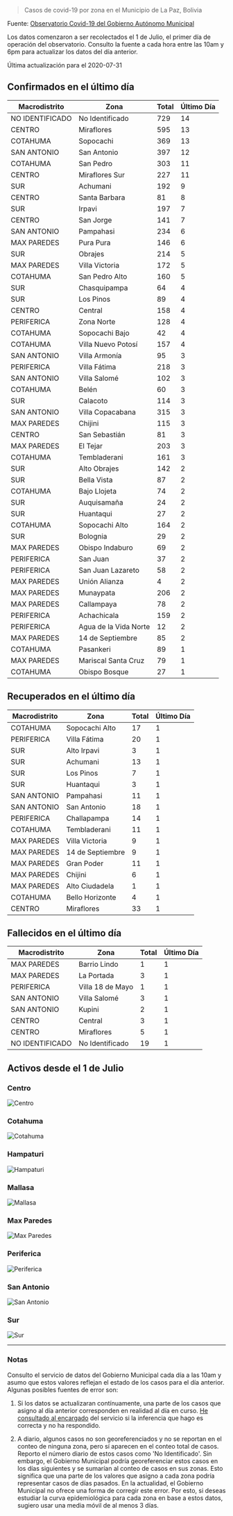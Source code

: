 > Casos de covid-19 por zona en el Municipio de La Paz, Bolivia

Fuente: [Observatorio Covid-19 del Gobierno Autónomo Municipal](http://observatoriocovid19.lapaz.bo/observatorio/index.php/datos-abiertos-covid)

Los datos comenzaron a ser recolectados el 1 de Julio, el primer día de operación del observatorio. Consulto la fuente a cada hora entre las 10am y 6pm para actualizar los datos del día anterior.

Última actualización para el 2020-07-31

## Confirmados en el último día

| Macrodistrito   | Zona                  |   Total |   Último Día |
|-----------------|-----------------------|---------|--------------|
| NO IDENTIFICADO | No Identificado       |     729 |           14 |
| CENTRO          | Miraflores            |     595 |           13 |
| COTAHUMA        | Sopocachi             |     369 |           13 |
| SAN ANTONIO     | San Antonio           |     397 |           12 |
| COTAHUMA        | San Pedro             |     303 |           11 |
| CENTRO          | Miraflores Sur        |     227 |           11 |
| SUR             | Achumani              |     192 |            9 |
| CENTRO          | Santa Barbara         |      81 |            8 |
| SUR             | Irpavi                |     197 |            7 |
| CENTRO          | San Jorge             |     141 |            7 |
| SAN ANTONIO     | Pampahasi             |     234 |            6 |
| MAX PAREDES     | Pura Pura             |     146 |            6 |
| SUR             | Obrajes               |     214 |            5 |
| MAX PAREDES     | Villa Victoria        |     172 |            5 |
| COTAHUMA        | San Pedro Alto        |     160 |            5 |
| SUR             | Chasquipampa          |      64 |            4 |
| SUR             | Los Pinos             |      89 |            4 |
| CENTRO          | Central               |     158 |            4 |
| PERIFERICA      | Zona Norte            |     128 |            4 |
| COTAHUMA        | Sopocachi Bajo        |      42 |            4 |
| COTAHUMA        | Villa Nuevo Potosí    |     157 |            4 |
| SAN ANTONIO     | Villa Armonía         |      95 |            3 |
| PERIFERICA      | Villa Fátima          |     218 |            3 |
| SAN ANTONIO     | Villa Salomé          |     102 |            3 |
| COTAHUMA        | Belén                 |      60 |            3 |
| SUR             | Calacoto              |     114 |            3 |
| SAN ANTONIO     | Villa Copacabana      |     315 |            3 |
| MAX PAREDES     | Chijini               |     115 |            3 |
| CENTRO          | San Sebastián         |      81 |            3 |
| MAX PAREDES     | El Tejar              |     203 |            3 |
| COTAHUMA        | Tembladerani          |     161 |            3 |
| SUR             | Alto Obrajes          |     142 |            2 |
| SUR             | Bella Vista           |      87 |            2 |
| COTAHUMA        | Bajo Llojeta          |      74 |            2 |
| SUR             | Auquisamaña           |      24 |            2 |
| SUR             | Huantaqui             |      27 |            2 |
| COTAHUMA        | Sopocachi Alto        |     164 |            2 |
| SUR             | Bolognia              |      29 |            2 |
| MAX PAREDES     | Obispo Indaburo       |      69 |            2 |
| PERIFERICA      | San Juan              |      37 |            2 |
| PERIFERICA      | San Juan Lazareto     |      58 |            2 |
| MAX PAREDES     | Unión Alianza         |       4 |            2 |
| MAX PAREDES     | Munaypata             |     206 |            2 |
| MAX PAREDES     | Callampaya            |      78 |            2 |
| PERIFERICA      | Achachicala           |     159 |            2 |
| PERIFERICA      | Agua de la Vida Norte |      12 |            2 |
| MAX PAREDES     | 14 de Septiembre      |      85 |            2 |
| COTAHUMA        | Pasankeri             |      89 |            1 |
| MAX PAREDES     | Mariscal Santa Cruz   |      79 |            1 |
| COTAHUMA        | Obispo Bosque         |      27 |            1 |

## Recuperados en el último día

| Macrodistrito   | Zona             |   Total |   Último Día |
|-----------------|------------------|---------|--------------|
| COTAHUMA        | Sopocachi Alto   |      17 |            1 |
| PERIFERICA      | Villa Fátima     |      20 |            1 |
| SUR             | Alto Irpavi      |       3 |            1 |
| SUR             | Achumani         |      13 |            1 |
| SUR             | Los Pinos        |       7 |            1 |
| SUR             | Huantaqui        |       3 |            1 |
| SAN ANTONIO     | Pampahasi        |      11 |            1 |
| SAN ANTONIO     | San Antonio      |      18 |            1 |
| PERIFERICA      | Challapampa      |      14 |            1 |
| COTAHUMA        | Tembladerani     |      11 |            1 |
| MAX PAREDES     | Villa Victoria   |       9 |            1 |
| MAX PAREDES     | 14 de Septiembre |       9 |            1 |
| MAX PAREDES     | Gran Poder       |      11 |            1 |
| MAX PAREDES     | Chijini          |       6 |            1 |
| MAX PAREDES     | Alto Ciudadela   |       1 |            1 |
| COTAHUMA        | Bello Horizonte  |       4 |            1 |
| CENTRO          | Miraflores       |      33 |            1 |

## Fallecidos en el último día

| Macrodistrito   | Zona             |   Total |   Último Día |
|-----------------|------------------|---------|--------------|
| MAX PAREDES     | Barrio Lindo     |       1 |            1 |
| MAX PAREDES     | La Portada       |       3 |            1 |
| PERIFERICA      | Villa 18 de Mayo |       1 |            1 |
| SAN ANTONIO     | Villa Salomé     |       3 |            1 |
| SAN ANTONIO     | Kupini           |       2 |            1 |
| CENTRO          | Central          |       3 |            1 |
| CENTRO          | Miraflores       |       5 |            1 |
| NO IDENTIFICADO | No Identificado  |      19 |            1 |

## Activos desde el 1 de Julio

### Centro

![Centro](plots/activos_centro.png)

### Cotahuma

![Cotahuma](plots/activos_cotahuma.png)

### Hampaturi

![Hampaturi](plots/activos_hampaturi.png)

### Mallasa

![Mallasa](plots/activos_mallasa.png)

### Max Paredes

![Max Paredes](plots/activos_max_paredes.png)

### Periferica

![Periferica](plots/activos_periferica.png)

### San Antonio

![San Antonio](plots/activos_san_antonio.png)

### Sur

![Sur](plots/activos_sur.png)

---

### Notas

Consulto el servicio de datos del Gobierno Municipal cada día a las 10am y asumo que estos valores reflejan el estado de los casos para el día anterior. Algunas posibles fuentes de error son:

1. Si los datos se actualizaran contínuamente, una parte de los casos que asigno al día anterior corresponden en realidad al día en curso. [He consultado al encargado](https://twitter.com/mauforonda/status/1278727234765959168) del servicio si la inferencia que hago es correcta y no ha respondido.

2. A diario, algunos casos no son georeferenciados y no se reportan en el conteo de ninguna zona, pero sí aparecen en el conteo total de casos. Reporto el número diario de estos casos como 'No Identificado'.  Sin embargo, el Gobierno Municipal podría georeferenciar estos casos en los días siguientes y se sumarían al conteo de casos en sus zonas. Esto significa que una parte de los valores que asigno a cada zona podría representar casos de días pasados. En la actualidad, el Gobierno Municipal no ofrece una forma de corregir este error. Por esto, si deseas estudiar la curva epidemiológica para cada zona en base a estos datos, sugiero usar una media móvil de al menos 3 días.